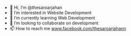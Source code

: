 - 👋 Hi, I’m @thesaroarjahan
- 👀 I’m interested in Website Development
- 🌱 I’m currently learning Web Development
- 💞️ I’m looking to collaborate on development
- 📫 How to reach me www.facebook.com/thesaroarjahann

<!---
thesaroarjahan/thesaroarjahan is a ✨ special ✨ repository because its `README.md` (this file) appears on your GitHub profile.
You can click the Preview link to take a look at your changes.
--->
